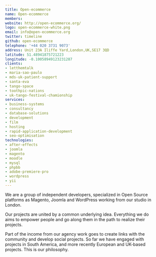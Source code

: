 ```yaml
---
title: Open-ecommerce
name: Open-ecommerce
members:
website: http://open-ecommerce.org/
logo: open-ecommerce-white.png
email: info@open-ecommerce.org
twitter: timeline
github: open-ecommerce
telephone: '+44 020 3731 9073'
address: Unit 23A Iliffe Yard,London,UK,SE17 3QD
latitude: 51.48941875721223
longitude: -0.10058949123231287
clients:
- letthemtalk
- maria-sao-paulo
- mds-uk-patient-support
- santa-eva
- tango-space
- toothpic-nations
- uk-tango-festival-chamionship
services:
- business-systems
- consultancy
- database-solutions
- development
- film
- hosting
- rapid-application-development
- seo-optimisation
technologies:
- after-effects
- joomla
- magento
- moodle
- mysql
- phpbb
- adobe-premiere-pro
- wordpress
- yii
---
```


We are a group of independent developers, specialized in Open Source platforms as Magento, Joomla and WordPress working from our studio in London.

Our projects are united by a common underlying idea. Everything we do aims to empower people and go along them in the path to realize their projects.

Part of the income from our agency work goes to create links with the community and develop social projects. So far we have engaged with projects in South America, and more recently European and UK-based projects. This is our philosophy.
